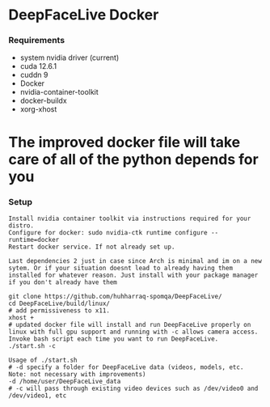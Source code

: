 # DeepFaceLive Docker

### Requirements

* system nvidia driver (current)
* cuda 12.6.1
* cuddn 9
* Docker
* nvidia-container-toolkit
* docker-buildx
* xorg-xhost

# The improved docker file will take care of all of the python depends for you

### Setup

```
Install nvidia container toolkit via instructions required for your distro.
Configure for docker: sudo nvidia-ctk runtime configure --runtime=docker
Restart docker service. If not already set up.

Last dependencies 2 just in case since Arch is minimal and im on a new sytem. Or if your situation doesnt lead to already having them installed for whatever reason. Just install with your package manager if you don't already have them

git clone https://github.com/huhharraq-spomqa/DeepFaceLive/
cd DeepFaceLive/build/linux/
# add permissiveness to x11.
xhost +
# updated docker file will install and run DeepFaceLive properly on linux with full gpu support and running with -c allows camera access. Invoke bash script each time you want to run DeepFaceLive.
./start.sh -c

Usage of ./start.sh
# -d specify a folder for DeepFaceLive data (videos, models, etc. Note: not necessary with improvements)
-d /home/user/DeepFaceLive_data
# -c will pass through existing video devices such as /dev/video0 and /dev/video1, etc
```
